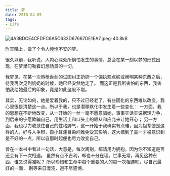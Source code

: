 ```yaml
---
title: 梦
date: 2018-04-05
tags:
- Life
---
```


![4A3BDCE4CFDFC6A5C633D67667DE1EA7.jpeg-40.8kB][6]


昨天晚上，做了个令人惶惶不安的梦。

很久以前，我听说，人内心深处所惧怕发生的事情，总会在某一刻以梦的形式出现，在梦里勾勒着幻想场景的一切。

<!--more-->

我梦见，在某一次唇枪舌剑的试图纠正奶奶一个偏执观点抑或阐明某种东西之后，待我再次见到奶奶的时候，她已经安然地走了。
而这正是我所害怕的东西，我害怕我给她最后的印象，竟是如此这般不堪。

其实，无论如何，她是爱着我的，只不过已经老了，有些固化的东西难以改变，我心里很是清楚这一点。所以于我，也是潜移默化中发生着一些变化：
一方面，我的思想在不断地改变，从一开始的一丝一毫不愿意骗她，事事实话实说据理力争，到后来的宁愿欺骗自己，用生活上和口头上的顺从和应允来让她开心；
另一方面，我也尽力收敛住自己的性格脾气，这一开始于我确实有点难，因为祖辈便是这样的人，好与人争辩，自小耳濡目染间难免受其影响，这大概到了高一才被意识到是不好的一点，所以自那时起便也尽力改变自己。

曾在一本书中看过一句话，大意是，每次离别，都请用力拥抱，因为你不知道是否还会有下一次相遇。
虽然有点不吉利，却也十分在理。世事无常，再见这种东西，谁又说得准呢？
所以珍惜和生命中每个重要的人的每一次相遇吧，尽自己最好的一面，
别等来日混沌，道不尽遗憾。


[6]: http://static.zybuluo.com/jyyzzj/pfh1brhdm9guedwtnob0w3ji/4A3BDCE4CFDFC6A5C633D67667DE1EA7.jpeg